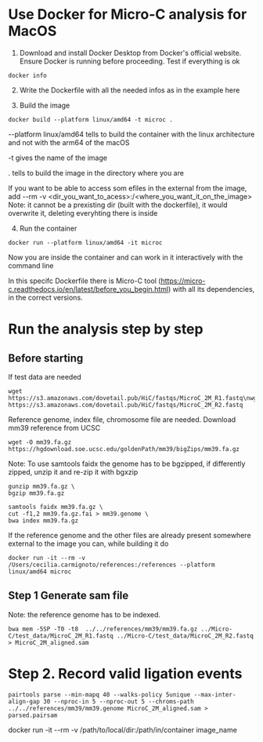 # Use Docker for Micro-C analysis for MacOS

1. Download and install Docker Desktop from Docker's official website. Ensure Docker is running before proceeding.
Test if everything is ok
```
docker info
```
2. Write the Dockerfile with all the needed infos as in the example here

3. Build the image
```
docker build --platform linux/amd64 -t microc .
```
--platform linux/amd64 tells to build the container with the linux architecture and not with the arm64 of the macOS

-t gives the name of the image

. tells to build the image in the directory where you are

If you want to be able to access som efiles in the external from the image, add --rm -v <dir_you_want_to_acess>:/<where_you_want_it_on_the_image>
Note: it cannot be a prexisting dir (built with the dockerfile), it would overwrite it, deleting everyhting there is inside

4. Run the container
```
docker run --platform linux/amd64 -it microc
``` 
Now you are inside the container and can work in it interactively with the command line

In this specifc Dockerfile there is Micro-C tool (https://micro-c.readthedocs.io/en/latest/before_you_begin.html) with all its dependencies, in the correct versions. 

# Run the analysis step by step

## Before starting

If test data are needed
```
wget https://s3.amazonaws.com/dovetail.pub/HiC/fastqs/MicroC_2M_R1.fastq\nwget https://s3.amazonaws.com/dovetail.pub/HiC/fastqs/MicroC_2M_R2.fastq
```
Reference genome, index file, chromosome file are needed. Download mm39 reference from UCSC

```
wget -O mm39.fa.gz https://hgdownload.soe.ucsc.edu/goldenPath/mm39/bigZips/mm39.fa.gz
```

Note: To use samtools faidx the genome has to be bgzipped, if differently zipped, unzip it and re-zip it with bgxzip

```
gunzip mm39.fa.gz \
bgzip mm39.fa.gz
```

```
samtools faidx mm39.fa.gz \
cut -f1,2 mm39.fa.gz.fai > mm39.genome \
bwa index mm39.fa.gz
```
If the reference genome and the other files are already present somewhere external to the  image you can, while building it do 
```
docker run -it --rm -v /Users/cecilia.carmignoto/references:/references --platform linux/amd64 microc 
```

## Step 1 Generate sam file

Note: the reference genome has to be indexed. 

```
bwa mem -5SP -T0 -t8  ../../references/mm39/mm39.fa.gz ../Micro-C/test_data/MicroC_2M_R1.fastq ../Micro-C/test_data/MicroC_2M_R2.fastq > MicroC_2M_aligned.sam
```

# Step 2. Record valid ligation events 

```
pairtools parse --min-mapq 40 --walks-policy 5unique --max-inter-align-gap 30 --nproc-in 5 --nproc-out 5 --chroms-path ../../references/mm39/mm39.genome MicroC_2M_aligned.sam > parsed.pairsam
```


docker run -it --rm -v /path/to/local/dir:/path/in/container image_name




